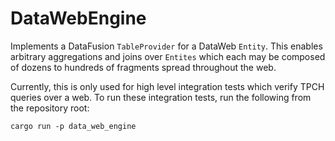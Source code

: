 # DataWebEngine

Implements a DataFusion `TableProvider` for a DataWeb `Entity`. This enables arbitrary aggregations and joins over `Entites` which each may be composed of dozens to hundreds of fragments spread throughout the web.

Currently, this is only used for high level integration tests which verify TPCH queries over a web. To run these integration tests, run the following from the repository root:

```
cargo run -p data_web_engine
```